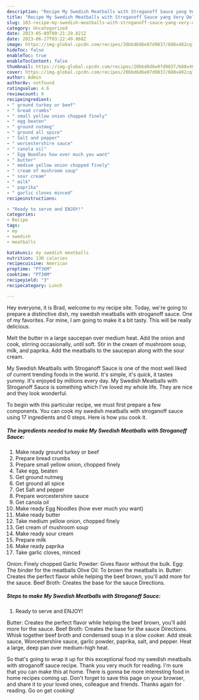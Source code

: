 ```yaml
---
description: "Recipe My Swedish Meatballs with Stroganoff Sauce yang Very Delicious}"
title: "Recipe My Swedish Meatballs with Stroganoff Sauce yang Very Delicious}"
slug: 103-recipe-my-swedish-meatballs-with-stroganoff-sauce-yang-very-delicious
category: Uncategorized
date: 2023-05-09T09:21:29.821Z
date: 2023-06-27T03:22:49.868Z
image: https://img-global.cpcdn.com/recipes/20bbd6d6e07d9837/680x482cq70/my-swedish-meatballs-with-stroganoff-sauce-recipe-main-photo.jpg
hideToc: false
enableToc: true
enableTocContent: false
thumbnail: https://img-global.cpcdn.com/recipes/20bbd6d6e07d9837/680x482cq70/my-swedish-meatballs-with-stroganoff-sauce-recipe-main-photo.jpg
cover: https://img-global.cpcdn.com/recipes/20bbd6d6e07d9837/680x482cq70/my-swedish-meatballs-with-stroganoff-sauce-recipe-main-photo.jpg
author: Admin
authorAv: notfound
ratingvalue: 4.6
reviewcount: 9
recipeingredient:
- " ground turkey or beef"
- " bread crumbs"
- " small yellow onion chopped finely"
- " egg beaten"
- " ground nutmeg"
- " ground all spice"
- " Salt and pepper"
- " worcestershire sauce"
- " canola oil"
- " Egg Noodles how ever much you want"
- " butter"
- " medium yellow onion chopped finely"
- " cream of mushroom soup"
- " sour cream"
- " milk"
- " paprika"
- " garlic cloves minced"
recipeinstructions:

- "Ready to serve and ENJOY!"
categories:
- Recipe
tags:
- my
- swedish
- meatballs

katakunci: my swedish meatballs 
nutrition: 130 calories
recipecuisine: American
preptime: "PT36M"
cooktime: "PT30M"
recipeyield: "3"
recipecategory: Lunch

---
```



Hey everyone, it is Brad, welcome to my recipe site. Today, we're going to prepare a distinctive dish, my swedish meatballs with stroganoff sauce. One of my favorites. For mine, I am going to make it a bit tasty. This will be really delicious.

Melt the butter in a large saucepan over medium heat. Add the onion and cook, stirring occasionally, until soft. Stir in the cream of mushroom soup, milk, and paprika. Add the meatballs to the saucepan along with the sour cream.

My Swedish Meatballs with Stroganoff Sauce is one of the most well liked of current trending foods in the world. It's simple, it's quick, it tastes yummy. It's enjoyed by millions every day. My Swedish Meatballs with Stroganoff Sauce is something which I've loved my whole life. They are nice and they look wonderful.


To begin with this particular recipe, we must first prepare a few components. You can cook my swedish meatballs with stroganoff sauce using 17 ingredients and 0 steps. Here is how you cook it.

<!--inarticleads1-->

##### The ingredients needed to make My Swedish Meatballs with Stroganoff Sauce:

1. Make ready  ground turkey or beef
1. Prepare  bread crumbs
1. Prepare  small yellow onion, chopped finely
1. Take  egg, beaten
1. Get  ground nutmeg
1. Get  ground all spice
1. Get  Salt and pepper
1. Prepare  worcestershire sauce
1. Get  canola oil
1. Make ready  Egg Noodles (how ever much you want)
1. Make ready  butter
1. Take  medium yellow onion, chopped finely
1. Get  cream of mushroom soup
1. Make ready  sour cream
1. Prepare  milk
1. Make ready  paprika
1. Take  garlic cloves, minced


Onion: Finely chopped Garlic Powder: Gives flavor without the bulk. Egg: The binder for the meatballs Olive Oil: To brown the meatballs in. Butter: Creates the perfect flavor while helping the beef brown, you&#39;ll add more for the sauce. Beef Broth: Creates the base for the sauce Directions. 

<!--inarticleads2-->

##### Steps to make My Swedish Meatballs with Stroganoff Sauce:


1. Ready to serve and ENJOY!

Butter: Creates the perfect flavor while helping the beef brown, you&#39;ll add more for the sauce. Beef Broth: Creates the base for the sauce Directions. Whisk together beef broth and condensed soup in a slow cooker. Add steak sauce, Worcestershire sauce, garlic powder, paprika, salt, and pepper. Heat a large, deep pan over medium-high heat. 

So that's going to wrap it up for this exceptional food my swedish meatballs with stroganoff sauce recipe. Thank you very much for reading. I'm sure that you can make this at home. There is gonna be more interesting food in home recipes coming up. Don't forget to save this page on your browser, and share it to your loved ones, colleague and friends. Thanks again for reading. Go on get cooking!
